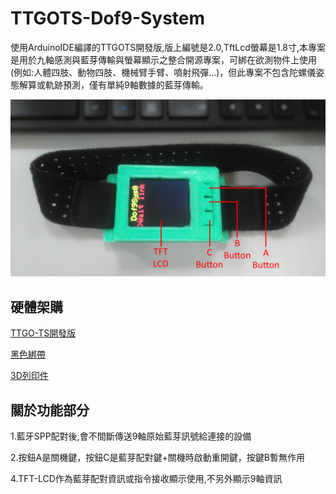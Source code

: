 # TTGOTS-Dof9-System

使用ArduinoIDE編譯的TTGOTS開發版,版上編號是2.0,TftLcd螢幕是1.8寸,本專案是用於九軸感測與藍芽傳輸與螢幕顯示之整合開源專案，可綁在欲測物件上使用(例如:人體四肢、動物四肢、機械臂手臂、噴射飛彈...)，但此專案不包含陀螺儀姿態解算或軌跡預測，僅有單純9軸數據的藍芽傳輸。

![](/Image/img1.jpg)

## 硬體架購

[TTGO-TS開發版](https://www.ruten.com.tw/item/show?22209065526773)

[黑色綁帶](https://shopee.tw/%E3%80%90%E7%8F%BE%E8%B2%A8%E3%80%91%E5%BD%88%E6%80%A7%E8%90%8A%E5%8D%A1%E5%BF%83%E7%8E%87%E8%87%82%E5%B8%B6-%E5%BF%83%E8%B7%B3%E5%B8%B6-%E5%85%89%E5%AD%B8%E5%BC%8F%E5%BF%83%E8%B7%B3%E5%B8%B6-%E6%9B%BF%E6%8F%9B%E8%87%82%E5%B8%B6-%E5%BF%83%E7%8E%87%E5%B8%B6-TopAction-Scosche-rhythm-i.206020478.12324114699)

[3D列印件](https://github.com/Chen-Wi-Ki/TTGOTS-Dof9-System/tree/main/CAD)


## 關於功能部分

1.藍牙SPP配對後,會不間斷傳送9軸原始藍芽訊號給連接的設備

2.按鈕A是關機鍵，按鈕C是藍芽配對鍵+關機時啟動重開鍵，按鍵B暫無作用

4.TFT-LCD作為藍芽配對資訊或指令接收顯示使用,不另外顯示9軸資訊
